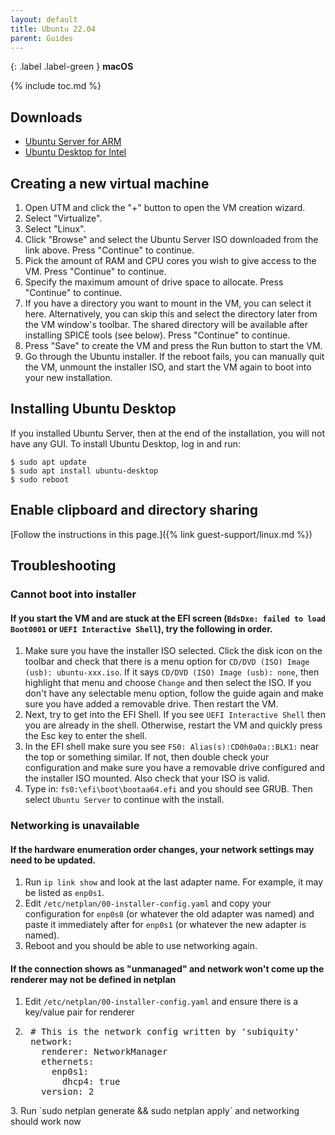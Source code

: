 ```yaml
---
layout: default
title: Ubuntu 22.04
parent: Guides
---
```

{: .label .label-green }
**macOS**

{% include toc.md %}

## Downloads

* [Ubuntu Server for ARM](https://ubuntu.com/download/server/arm)
* [Ubuntu Desktop for Intel](https://ubuntu.com/download/desktop)

## Creating a new virtual machine

1. Open UTM and click the "+" button to open the VM creation wizard.
2. Select "Virtualize".
3. Select "Linux".
4. Click "Browse" and select the Ubuntu Server ISO downloaded from the link above. Press "Continue" to continue.
5. Pick the amount of RAM and CPU cores you wish to give access to the VM. Press "Continue" to continue.
6. Specify the maximum amount of drive space to allocate. Press "Continue" to continue.
6. If you have a directory you want to mount in the VM, you can select it here. Alternatively, you can skip this and select the directory later from the VM window's toolbar. The shared directory will be available after installing SPICE tools (see below). Press "Continue" to continue.
8. Press "Save" to create the VM and press the Run button to start the VM.
9. Go through the Ubuntu installer. If the reboot fails, you can manually quit the VM, unmount the installer ISO, and start the VM again to boot into your new installation.

## Installing Ubuntu Desktop

If you installed Ubuntu Server, then at the end of the installation, you will not have any GUI. To install Ubuntu Desktop, log in and run:

```
$ sudo apt update
$ sudo apt install ubuntu-desktop
$ sudo reboot
```

## Enable clipboard and directory sharing

[Follow the instructions in this page.]({% link guest-support/linux.md %})

## Troubleshooting

### Cannot boot into installer

#### If you start the VM and are stuck at the EFI screen (`BdsDxe: failed to load Boot0001` or `UEFI Interactive Shell`), try the following in order.

1. Make sure you have the installer ISO selected. Click the disk icon on the toolbar and check that there is a menu option for `CD/DVD (ISO) Image (usb): ubuntu-xxx.iso`. If it says `CD/DVD (ISO) Image (usb): none`, then highlight that menu and choose `Change` and then select the ISO. If you don't have any selectable menu option, follow the guide again and make sure you have added a removable drive. Then restart the VM.
2. Next, try to get into the EFI Shell. If you see `UEFI Interactive Shell` then you are already in the shell. Otherwise, restart the VM and quickly press the Esc key to enter the shell.
3. In the EFI shell make sure you see `FS0: Alias(s):CD0h0a0a::BLK1:` near the top or something similar. If not, then double check your configuration and make sure you have a removable drive configured and the installer ISO mounted. Also check that your ISO is valid.
4. Type in: `fs0:\efi\boot\bootaa64.efi` and you should see GRUB. Then select `Ubuntu Server` to continue with the install.

### Networking is unavailable

#### If the hardware enumeration order changes, your network settings may need to be updated.

1. Run `ip link show` and look at the last adapter name. For example, it may be listed as `enp0s1`.
2. Edit `/etc/netplan/00-installer-config.yaml` and copy your configuration for `enp0s8` (or whatever the old adapter was named) and paste it immediately after for `enp0s1` (or whatever the new adapter is named).
3. Reboot and you should be able to use networking again.

#### If the connection shows as "unmanaged" and network won't come up the renderer may not be defined in netplan

1. Edit `/etc/netplan/00-installer-config.yaml` and ensure there is a key/value pair for renderer
2. <pre>
    # This is the network config written by 'subiquity'
    network:
      renderer: NetworkManager
      ethernets:
        enp0s1:
          dhcp4: true
      version: 2
  </pre>
3. Run `sudo netplan generate && sudo netplan apply` and networking should work now
